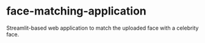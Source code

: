 # face-matching-application
Streamlit-based web application to match the uploaded face with a celebrity face.
